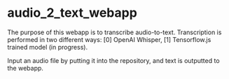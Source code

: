 # audio_2_text_webapp

The purpose of this webapp is to transcribe audio-to-text. Transcription is performed in two different ways: [0] OpenAI Whisper, [1] Tensorflow.js trained model (in progress).

Input an audio file by putting it into the repository, and text is outputted to the webapp.
